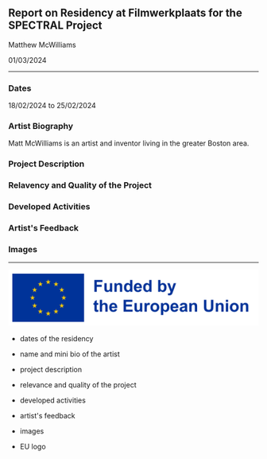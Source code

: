 ## Report on Residency at Filmwerkplaats for the SPECTRAL Project

Matthew McWilliams

01/03/2024

------

### Dates 

18/02/2024 to 25/02/2024

### Artist Biography

Matt McWilliams is an artist and inventor living in the greater Boston area.

### Project Description


### Relavency and Quality of the Project


### Developed Activities


### Artist's Feedback

### Images

-----

![](../img/EN_FundedbytheEU_RGB_POS.png)

- dates of the residency

- name and mini bio of the artist

- project description

- relevance and quality of the project

- developed activities

- artist's feedback

- images

- EU logo